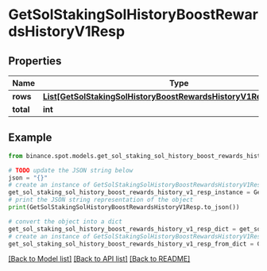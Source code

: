 # GetSolStakingSolHistoryBoostRewardsHistoryV1Resp


## Properties

Name | Type | Description | Notes
------------ | ------------- | ------------- | -------------
**rows** | [**List[GetSolStakingSolHistoryBoostRewardsHistoryV1RespRowsInner]**](GetSolStakingSolHistoryBoostRewardsHistoryV1RespRowsInner.md) |  | [optional] 
**total** | **int** |  | [optional] 

## Example

```python
from binance.spot.models.get_sol_staking_sol_history_boost_rewards_history_v1_resp import GetSolStakingSolHistoryBoostRewardsHistoryV1Resp

# TODO update the JSON string below
json = "{}"
# create an instance of GetSolStakingSolHistoryBoostRewardsHistoryV1Resp from a JSON string
get_sol_staking_sol_history_boost_rewards_history_v1_resp_instance = GetSolStakingSolHistoryBoostRewardsHistoryV1Resp.from_json(json)
# print the JSON string representation of the object
print(GetSolStakingSolHistoryBoostRewardsHistoryV1Resp.to_json())

# convert the object into a dict
get_sol_staking_sol_history_boost_rewards_history_v1_resp_dict = get_sol_staking_sol_history_boost_rewards_history_v1_resp_instance.to_dict()
# create an instance of GetSolStakingSolHistoryBoostRewardsHistoryV1Resp from a dict
get_sol_staking_sol_history_boost_rewards_history_v1_resp_from_dict = GetSolStakingSolHistoryBoostRewardsHistoryV1Resp.from_dict(get_sol_staking_sol_history_boost_rewards_history_v1_resp_dict)
```
[[Back to Model list]](../README.md#documentation-for-models) [[Back to API list]](../README.md#documentation-for-api-endpoints) [[Back to README]](../README.md)


